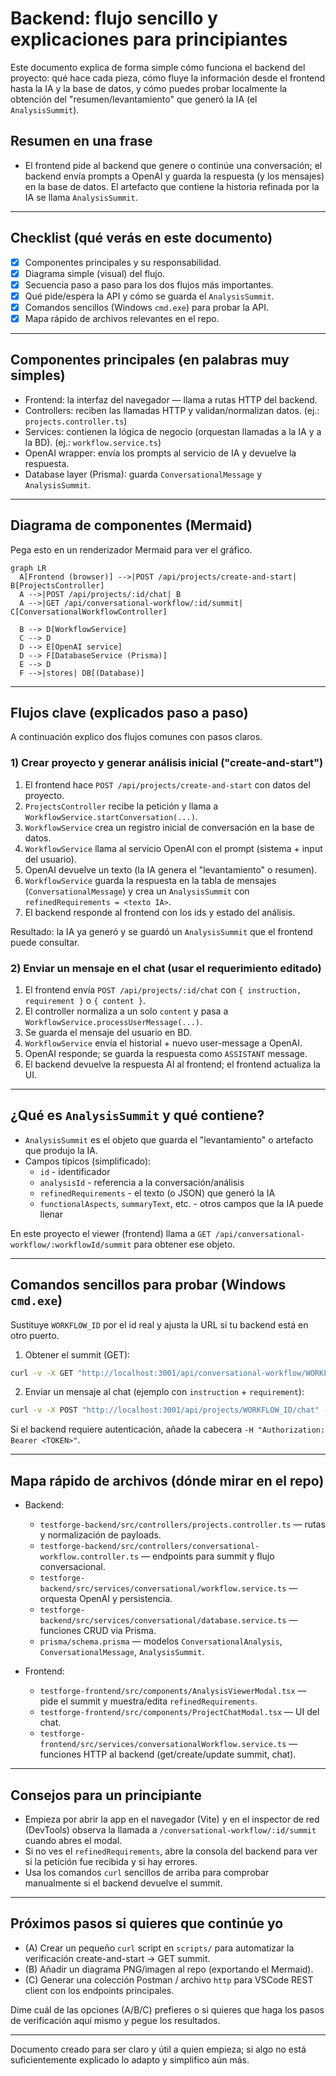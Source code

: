 # Backend: flujo sencillo y explicaciones para principiantes

Este documento explica de forma simple cómo funciona el backend del proyecto: qué hace cada pieza, cómo fluye la información desde el frontend hasta la IA y la base de datos, y cómo puedes probar localmente la obtención del "resumen/levantamiento" que generó la IA (el `AnalysisSummit`).

## Resumen en una frase

- El frontend pide al backend que genere o continúe una conversación; el backend envía prompts a OpenAI y guarda la respuesta (y los mensajes) en la base de datos. El artefacto que contiene la historia refinada por la IA se llama `AnalysisSummit`.

---

## Checklist (qué verás en este documento)
- [x] Componentes principales y su responsabilidad.
- [x] Diagrama simple (visual) del flujo.
- [x] Secuencia paso a paso para los dos flujos más importantes.
- [x] Qué pide/espera la API y cómo se guarda el `AnalysisSummit`.
- [x] Comandos sencillos (Windows `cmd.exe`) para probar la API.
- [x] Mapa rápido de archivos relevantes en el repo.

---

## Componentes principales (en palabras muy simples)

- Frontend: la interfaz del navegador — llama a rutas HTTP del backend.
- Controllers: reciben las llamadas HTTP y validan/normalizan datos. (ej.: `projects.controller.ts`)
- Services: contienen la lógica de negocio (orquestan llamadas a la IA y a la BD). (ej.: `workflow.service.ts`)
- OpenAI wrapper: envía los prompts al servicio de IA y devuelve la respuesta.
- Database layer (Prisma): guarda `ConversationalMessage` y `AnalysisSummit`.

---

## Diagrama de componentes (Mermaid)

Pega esto en un renderizador Mermaid para ver el gráfico.

```mermaid
graph LR
  A[Frontend (browser)] -->|POST /api/projects/create-and-start| B[ProjectsController]
  A -->|POST /api/projects/:id/chat| B
  A -->|GET /api/conversational-workflow/:id/summit| C[ConversationalWorkflowController]

  B --> D[WorkflowService]
  C --> D
  D --> E[OpenAI service]
  D --> F[DatabaseService (Prisma)]
  E --> D
  F -->|stores| DB[(Database)]
```

---

## Flujos clave (explicados paso a paso)

A continuación explico dos flujos comunes con pasos claros.

### 1) Crear proyecto y generar análisis inicial ("create-and-start")
1. El frontend hace `POST /api/projects/create-and-start` con datos del proyecto.
2. `ProjectsController` recibe la petición y llama a `WorkflowService.startConversation(...)`.
3. `WorkflowService` crea un registro inicial de conversación en la base de datos.
4. `WorkflowService` llama al servicio OpenAI con el prompt (sistema + input del usuario).
5. OpenAI devuelve un texto (la IA genera el "levantamiento" o resumen).
6. `WorkflowService` guarda la respuesta en la tabla de mensajes (`ConversationalMessage`) y crea un `AnalysisSummit` con `refinedRequirements = <texto IA>`.
7. El backend responde al frontend con los ids y estado del análisis.

Resultado: la IA ya generó y se guardó un `AnalysisSummit` que el frontend puede consultar.

### 2) Enviar un mensaje en el chat (usar el requerimiento editado)
1. El frontend envía `POST /api/projects/:id/chat` con `{ instruction, requirement }` o `{ content }`.
2. El controller normaliza a un solo `content` y pasa a `WorkflowService.processUserMessage(...)`.
3. Se guarda el mensaje del usuario en BD.
4. `WorkflowService` envía el historial + nuevo user-message a OpenAI.
5. OpenAI responde; se guarda la respuesta como `ASSISTANT` message.
6. El backend devuelve la respuesta AI al frontend; el frontend actualiza la UI.

---

## ¿Qué es `AnalysisSummit` y qué contiene?

- `AnalysisSummit` es el objeto que guarda el "levantamiento" o artefacto que produjo la IA.
- Campos típicos (simplificado):
  - `id` - identificador
  - `analysisId` - referencia a la conversación/análisis
  - `refinedRequirements` - el texto (o JSON) que generó la IA
  - `functionalAspects`, `summaryText`, etc. - otros campos que la IA puede llenar

En este proyecto el viewer (frontend) llama a `GET /api/conversational-workflow/:workflowId/summit` para obtener ese objeto.

---

## Comandos sencillos para probar (Windows `cmd.exe`)

Sustituye `WORKFLOW_ID` por el id real y ajusta la URL si tu backend está en otro puerto.

1) Obtener el summit (GET):

```cmd
curl -v -X GET "http://localhost:3001/api/conversational-workflow/WORKFLOW_ID/summit" -H "Accept: application/json"
```

2) Enviar un mensaje al chat (ejemplo con `instruction` + `requirement`):

```cmd
curl -v -X POST "http://localhost:3001/api/projects/WORKFLOW_ID/chat" -H "Content-Type: application/json" -d "{ \"instruction\": \"Resume estos requisitos\", \"requirement\": \"Aquí va el texto o el levantamiento editado\" }"
```

Si el backend requiere autenticación, añade la cabecera `-H "Authorization: Bearer <TOKEN>"`.

---

## Mapa rápido de archivos (dónde mirar en el repo)

- Backend:
  - `testforge-backend/src/controllers/projects.controller.ts` — rutas y normalización de payloads.
  - `testforge-backend/src/controllers/conversational-workflow.controller.ts` — endpoints para summit y flujo conversacional.
  - `testforge-backend/src/services/conversational/workflow.service.ts` — orquesta OpenAI y persistencia.
  - `testforge-backend/src/services/conversational/database.service.ts` — funciones CRUD via Prisma.
  - `prisma/schema.prisma` — modelos `ConversationalAnalysis`, `ConversationalMessage`, `AnalysisSummit`.

- Frontend:
  - `testforge-frontend/src/components/AnalysisViewerModal.tsx` — pide el summit y muestra/edita `refinedRequirements`.
  - `testforge-frontend/src/components/ProjectChatModal.tsx` — UI del chat.
  - `testforge-frontend/src/services/conversationalWorkflow.service.ts` — funciones HTTP al backend (get/create/update summit, chat).

---

## Consejos para un principiante
- Empieza por abrir la app en el navegador (Vite) y en el inspector de red (DevTools) observa la llamada a `/conversational-workflow/:id/summit` cuando abres el modal.
- Si no ves el `refinedRequirements`, abre la consola del backend para ver si la petición fue recibida y si hay errores.
- Usa los comandos `curl` sencillos de arriba para comprobar manualmente si el backend devuelve el summit.

---

## Próximos pasos si quieres que continúe yo
- (A) Crear un pequeño `curl` script en `scripts/` para automatizar la verificación create-and-start → GET summit.
- (B) Añadir un diagrama PNG/imagen al repo (exportando el Mermaid).
- (C) Generar una colección Postman / archivo `http` para VSCode REST client con los endpoints principales.

Dime cuál de las opciones (A/B/C) prefieres o si quieres que haga los pasos de verificación aquí mismo y pegue los resultados.

---

Documento creado para ser claro y útil a quien empieza; si algo no está suficientemente explicado lo adapto y simplifico aún más.
